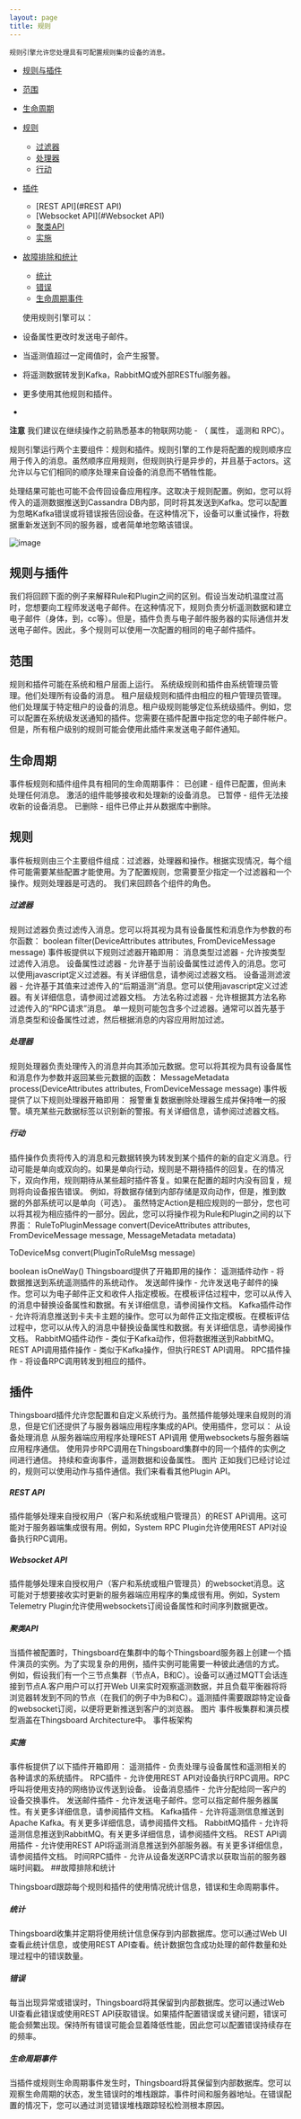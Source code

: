 ```yaml
---
layout: page
title: 规则
---
```


    规则引擎允许您处理具有可配置规则集的设备的消息。
	
- [规则与插件](#规则与插件)
- [范围](#范围)
- [生命周期](#生命周期)	
- [规则](#规则)
	- [过滤器](#过滤器)
	- [处理器](#处理器)
	- [行动](#行动)
- [插件](#插件)
	- [REST API](#REST API)
	- [Websocket API](#Websocket API)
	- [聚类API](#聚类API)
	- [实施](#实施)
- [故障排除和统计](#故障排除和统计)
	- [统计](#统计)
	- [错误](#错误)
	- [生命周期事件](#生命周期事件)

	使用规则引擎可以：

- 设备属性更改时发送电子邮件。
- 当遥测值超过一定阈值时，会产生报警。
- 将遥测数据转发到Kafka，RabbitMQ或外部RESTful服务器。
- 更多使用其他规则和插件。
- 
**注意**  我们建议在继续操作之前熟悉基本的物联网功能 - （ 属性， 遥测和 RPC）。

规则引擎运行两个主要组件：规则和插件。规则引擎的工作是将配置的规则顺序应用于传入的消息。虽然顺序应用规则，但规则执行是异步的，并且基于actors。这允许以与它们相同的顺序处理来自设备的消息而不牺牲性能。

处理结果可能也可能不会传回设备应用程序。这取决于规则配置。例如，您可以将传入的遥测数据推送到Cassandra DB内部，同时将其发送到Kafka。您可以配置为忽略Kafka错误或将错误报告回设备。在这种情况下，设备可以重试操作，将数据重新发送到不同的服务器，或者简单地忽略该错误。

 ![image](/images/rule-engine.svg)

## 规则与插件

我们将回顾下面的例子来解释Rule和Plugin之间的区别。假设当发动机温度过高时，您想要向工程师发送电子邮件。在这种情况下，规则负责分析遥测数据和建立电子邮件（身体，到，cc等）。但是，插件负责与电子邮件服务器的实际通信并发送电子邮件。因此，多个规则可以使用一次配置的相同的电子邮件插件。

## 范围

规则和插件可能在系统和租户层面上运行。
系统级规则和插件由系统管理员管理。他们处理所有设备的消息。
租户层级规则和插件由相应的租户管理员管理。他们处理属于特定租户的设备的消息。租户级规则能够定位系统级插件。例如，您可以配置在系统级发送通知的插件。您需要在插件配置中指定您的电子邮件帐户。但是，所有租户级别的规则可能会使用此插件来发送电子邮件通知。

## 生命周期

事件板规则和插件组件具有相同的生命周期事件：
已创建 - 组件已配置，但尚未处理任何消息。
激活的组件能够接收和处理新的设备消息。
已暂停 - 组件无法接收新的设备消息。
已删除 - 组件已停止并从数据库中删除。

## 规则

事件板规则由三个主要组件组成：过滤器，处理器和操作。根据实现情况，每个组件可能需要某些配置才能使用。为了配置规则，您需要至少指定一个过滤器和一个操作。规则处理器是可选的。
我们来回顾各个组件的角色。

##### 过滤器

规则过滤器负责过滤传入消息。您可以将其视为具有设备属性和消息作为参数的布尔函数：
   boolean filter(DeviceAttributes attributes, FromDeviceMessage message) 
事件板提供以下规则过滤器开箱即用：
消息类型过滤器 - 允许按类型过滤传入消息。
设备属性过滤器 - 允许基于当前设备属性过滤传入的消息。您可以使用javascript定义过滤器。有关详细信息，请参阅过滤器文档。
设备遥测滤波器 - 允许基于其值来过滤传入的“后期遥测”消息。您可以使用javascript定义过滤器。有关详细信息，请参阅过滤器文档。
方法名称过滤器 - 允许根据其方法名称过滤传入的“RPC请求”消息。
单一规则可能包含多个过滤器。通常可以首先基于消息类型和设备属性过滤，然后根据消息的内容应用附加过滤。

##### 处理器

规则处理器负责处理传入的消息并向其添加元数据。您可以将其视为具有设备属性和消息作为参数并返回某些元数据的函数：
   MessageMetadata process(DeviceAttributes attributes, FromDeviceMessage message) 
事件板提供了以下规则处理器开箱即用：
报警重复数据删除处理器生成并保持唯一的报警。填充某些元数据标签以识别新的警报。有关详细信息，请参阅过滤器文档。

##### 行动

插件操作负责将传入的消息和元数据转换为转发到某个插件的新的自定义消息。行动可能是单向或双向的。如果是单向行动，规则是不期待插件的回复。在的情况下，双向作用，规则期待从某些超时插件答复。如果在配置的超时内没有回复，规则将向设备报告错误。
例如，将数据存储到内部存储是双向动作，但是，推到数据的外部系统可以是单向（可选）。
虽然特定Action是相应规则的一部分，您也可以将其视为相应插件的一部分。因此，您可以将操作视为Rule和Plugin之间的以下界面：
   RuleToPluginMessage<T> convert(DeviceAttributes attributes, FromDeviceMessage message, MessageMetadata metadata)
   
   ToDeviceMsg convert(PluginToRuleMsg<T> message)
   
   boolean isOneWay()
Thingsboard提供了开箱即用的操作：
遥测插件动作 - 将数据推送到系统遥测插件的系统动作。
发送邮件操作 - 允许发送电子邮件的操作。您可以为电子邮件正文和收件人指定模板。在模板评估过程中，您可以从传入的消息中替换设备属性和数据。有关详细信息，请参阅操作文档。
Kafka插件动作 - 允许将消息推送到卡夫卡主题的操作。您可以为邮件正文指定模板。在模板评估过程中，您可以从传入的消息中替换设备属性和数据。有关详细信息，请参阅操作文档。
RabbitMQ插件动作 - 类似于Kafka动作，但将数据推送到RabbitMQ。
REST API调用插件操作 - 类似于Kafka操作，但执行REST API调用。
RPC插件操作 - 将设备RPC调用转发到相应的插件。

## 插件

Thingsboard插件允许您配置和自定义系统行为。虽然插件能够处理来自规则的消息，但是它们还提供了与服务器端应用程序集成的API。使用插件，您可以：
从设备处理消息
从服务器端应用程序处理REST API调用
使用websockets与服务器端应用程序通信。
使用异步RPC调用在Thingsboard集群中的同一个插件的实例之间进行通信。
持续和查询事件，遥测数据和设备属性。
图片
正如我们已经讨论过的，规则可以使用动作与插件通信。我们来看看其他Plugin API。

##### REST API

插件能够处理来自授权用户（客户和系统或租户管理员）的REST API调用。这可能对于服务器端集成很有用。例如，System RPC Plugin允许使用REST API对设备执行RPC调用。

##### Websocket API

插件能够处理来自授权用户（客户和系统或租户管理员）的websocket消息。这可能对于想要接收实时更新的服务器端应用程序的集成很有用。例如，System Telemetry Plugin允许使用websockets订阅设备属性和时间序列数据更改。

##### 聚类API

当插件被配置时，Thingsboard在集群中的每个Thingsboard服务器上创建一个插件演员的实例。为了实现复杂的用例，插件实例可能需要一种彼此通信的方式。
例如，假设我们有一个三节点集群（节点A，B和C）。设备可以通过MQTT会话连接到节点A.客户用户可以打开Web UI来实时观察遥测数据，并且负载平衡器将将浏览器转发到不同的节点（在我们的例子中为B和C）。遥测插件需要跟踪特定设备的websocket订阅，以便将更新推送到客户的浏览器。
图片
事件板集群和演员模型涵盖在Thingsboard Architecture中。
事件板架构

##### 实施

事件板提供了以下插件开箱即用：
遥测插件 - 负责处理与设备属性和遥测相关的各种请求的系统插件。
RPC插件 - 允许使用REST API对设备执行RPC调用。RPC呼叫将使用支持的网络协议传送到设备。
设备消息插件 - 允许分配给同一客户的设备交换事件。
发送邮件插件 - 允许发送电子邮件。您可以指定邮件服务器属性。有关更多详细信息，请参阅插件文档。
Kafka插件 - 允许将遥测信息推送到Apache Kafka。有关更多详细信息，请参阅插件文档。
RabbitMQ插件 - 允许将遥测信息推送到RabbitMQ。有关更多详细信息，请参阅插件文档。
REST API调用插件 - 允许使用REST API将遥测消息推送到外部服务器。有关更多详细信息，请参阅插件文档。
时间RPC插件 - 允许从设备发送RPC请求以获取当前的服务器端时间戳。
##故障排除和统计

Thingsboard跟踪每个规则和插件的使用情况统计信息，错误和生命周期事件。

##### 统计

Thingsboard收集并定期将使用统计信息保存到内部数据库。您可以通过Web UI查看此统计信息，或使用REST API查看。统计数据包含成功处理的邮件数量和处理过程中的错误数量。

##### 错误

每当出现异常或错误时，Thingsboard将其保留到内部数据库。您可以通过Web UI查看此错误或使用REST API获取错误。如果插件配置错误或关键问题，错误可能会频繁出现。保持所有错误可能会显着降低性能，因此您可以配置错误持续存在的频率。

##### 生命周期事件

当插件或规则生命周期事件发生时，Thingsboard将其保留到内部数据库。您可以观察生命周期的状态，发生错误时的堆栈跟踪，事件时间和服务器地址。在错误配置的情况下，您可以通过浏览错误堆栈跟踪轻松检测根本原因。